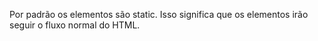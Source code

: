Por padrão os elementos são static. Isso significa que os elementos irão seguir o fluxo normal do HTML.


